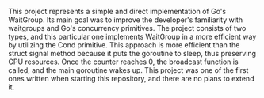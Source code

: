 This project represents a simple and direct implementation of Go's WaitGroup. Its main goal was to improve the developer's familiarity with waitgroups and Go's concurrency primitives. The project consists of two types, and this particular one implements WaitGroup in a more efficient way by utilizing the Cond primitive. This approach is more efficient than the struct signal method because it puts the goroutine to sleep, thus preserving CPU resources. Once the counter reaches 0, the broadcast function is called, and the main goroutine wakes up. This project was one of the first ones written when starting this repository, and there are no plans to extend it.